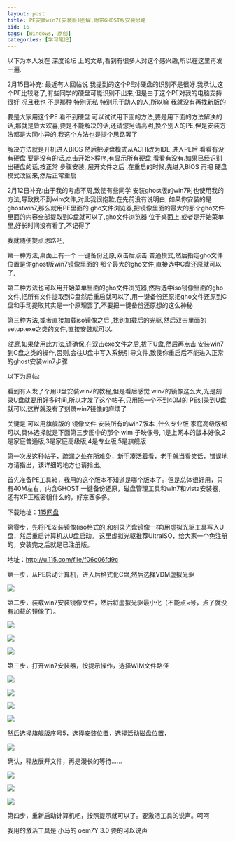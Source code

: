 ```yaml
---
layout: post
title: PE安装win7(安装版)图解,附带GHOST版安装思路
pid: 16
tags: [Windows, 原创]
categories: [学习笔记]
---
```

以下为本人发在 深度论坛 上的文章,看到有很多人对这个感兴趣,所以在这里再发一遍.

2月15日补充: 最近有人回帖说 我提到的这个PE对硬盘的识别不是很好.我承认,这个PE比较老了,有些同学的硬盘可能识别不出来,但是由于这个PE对我的电脑支持很好 况且我也 不是那种 特别无私 特别乐于助人的人,所以嘛 我就没有再找新版的

要是大家用这个PE 看不到硬盘 可以试试用下面的方法,要是用下面的方法解决的话,那就是皆大欢喜,要是不能解决的话,还请您另请高明,换个别人的PE,但是安装方法都是大同小异的,我这个方法也是提个思路罢了

解决方法就是开机进入BIOS 然后把硬盘模式从ACHI改为IDE,进入PE后 看看有没有硬盘 要是没有的话,点击开始&gt;程序,有显示所有硬盘,看看有没有.如果已经识别出硬盘的话,按正常 步骤安装, 展开文件之后 ,在重启的时候,先进入BIOS 再把 硬盘模式改回来,然后正常重启

2月12日补充:由于我的考虑不周,致使有些同学 安装ghost版的win7时也使用我的方法,导致找不到wim文件,对此我很抱歉,在先前没有说明白,
如果你安装的是ghostwin7,那么就用PE里面的 gho文件浏览器,把镜像里面的最大的那个gho文件里面的内容全部提取到C盘就可以了,gho文件浏览器 位于桌面上,或者是开始菜单里,好长时间没有看了,不记得了

我就随便提点思路吧,

第一种方法,桌面上有一个 一键备份还原,双击后点击 普通模式,然后指定gho文件位置是你ghost版win7镜像里面的 那个最大的gho文件,直接选中C盘还原就可以了,

第二种方法也可以用开始菜单里面的gho文件浏览器,然后选中iso镜像里面的gho文件,把所有文件提取到C盘然后重启就可以了,用一键备份还原把gho文件还原到C盘和手动提取其实是一个原理罢了,不要把一键备份还原想的这么神秘

第三种方法,或者直接加载iso镜像之后 ,找到加载后的光驱,然后双击里面的setup.exe之类的文件,直接安装就可以.

*注意*,如果使用此方法,请确保,在双击exe文件之后,拔下U盘,然后再点击 安装win7到C盘之类的操作,否则,会往U盘中写入系统引导文件,致使你重启后不能进入正常的ghost安装win7步骤

以下为原帖:

看到有人发了个用U盘安装win7的教程,但是看后感觉 win7的镜像这么大,光是刻录U盘就要用好多时间,所以才发了这个帖子,只用把一个不到40M的 PE刻录到U盘就可以,这样就没有了刻录win7镜像的麻烦了

关键是 可以用旗舰版的 镜像文件 安装所有的win7版本 ,什么专业版 家庭高级版都可以,具体选择就是下面第三步图中的那个 wim 子映像号,
1是上网本的版本好像,2是家庭普通版,3是家庭高级版,4是专业版,5是旗舰版

第一次发这种帖子，疏漏之处在所难免，新手凑活着看，老手就当看笑话，错误地方请指出，该详细的地方也请指出。

首先准备PE工具箱，我用的这个版本不知道是哪个版本了。但是总体很好用，只有40M左右，内含GHOST 一键备份还原，磁盘管理工具和win7和vista安装器，还有XP正版密钥什么的，好东西多多。

下载地址：[115网盘](http://u.115.com/file/f01e5c73f0)

第零步，先将PE安装镜像(iso格式的,和刻录光盘镜像一样)用虚拟光驱工具写入U盘，然后重启计算机从U盘启动。
这里虚拟光驱推荐UltraISO，给大家一个免注册的，安装完之后就是已注册版。

地址：<a href="http://u.115.com/file/f06c06fd9c" target="_blank">http://u.115.com/file/f06c06fd9c</a>

第一步，从PE启动计算机，进入后格式化C盘,然后选择VDM虚拟光驱

![](/uploads/2011/03/24_01.jpg)

第二步，装载win7安装镜像文件，然后将虚拟光驱最小化（不能点×号，点了就没有加载的镜像了）。

![](/uploads/2011/03/24_02.jpg)

![](/uploads/2011/03/24_03.jpg)

![](/uploads/2011/03/24_04.jpg)

第三步，打开win7安装器，按提示操作，选择WIM文件路径

![](/uploads/2011/03/24_05.jpg)

![](/uploads/2011/03/24_06.jpg)

![](/uploads/2011/03/24_07.jpg)

![](/uploads/2011/03/24_08.jpg)

然后选择旗舰版序号5，选择安装位置，选择活动磁盘位置，

![](/uploads/2011/03/24_09.jpg)

确认，释放展开文件，再是漫长的等待......

![](/uploads/2011/03/24_10.jpg)

![](/uploads/2011/03/24_11.jpg)

![](/uploads/2011/03/24_12.jpg)

第四步，重新启动计算机吧，按照提示就可以了。要激活工具的说声。呵呵

我用的激活工具是 小马的 oem7Y 3.0 要的可以说声
